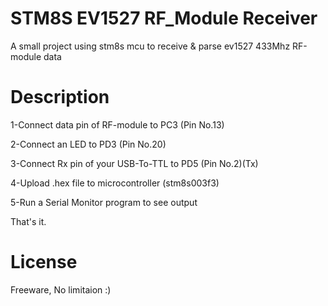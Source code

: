 # STM8S EV1527 RF_Module Receiver
A small project using stm8s mcu to receive &amp; parse ev1527 433Mhz RF-module data

# Description
1-Connect data pin of RF-module to PC3 (Pin No.13)

2-Connect an LED to PD3 (Pin No.20)

3-Connect Rx pin of your USB-To-TTL to PD5 (Pin No.2)(Tx) 

4-Upload .hex file to microcontroller (stm8s003f3)

5-Run a Serial Monitor program to see output

That's it.

# License
Freeware, No limitaion :)
